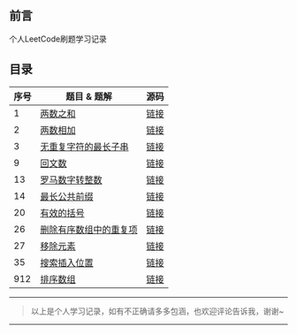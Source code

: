 ##  前言
个人LeetCode刷题学习记录

## 目录

序号 | 题目 & 题解 | 源码
---|---|---
1 | [两数之和](https://liguanqiao.com/archives/leetcode-1) | [链接](https://github.com/liguanqiao/leetcode-answer/tree/main/src/com/liguanqiao/leetcode/id0001)
2 | [两数相加](https://liguanqiao.com/archives/leetcode-2) | [链接](https://github.com/liguanqiao/leetcode-answer/tree/main/src/com/liguanqiao/leetcode/id0002)
3 | [无重复字符的最长子串](https://liguanqiao.com/archives/leetcode-3) | [链接](https://github.com/liguanqiao/leetcode-answer/tree/main/src/com/liguanqiao/leetcode/id0003)
9 | [回文数](https://liguanqiao.com/archives/leetcode-9) | [链接](https://github.com/liguanqiao/leetcode-answer/tree/main/src/com/liguanqiao/leetcode/id0009)
13 | [罗马数字转整数](https://liguanqiao.com/archives/leetcode-13) | [链接](https://github.com/liguanqiao/leetcode-answer/tree/main/src/com/liguanqiao/leetcode/id0013)
14 | [最长公共前缀](https://liguanqiao.com/archives/leetcode-14) | [链接](https://github.com/liguanqiao/leetcode-answer/tree/main/src/com/liguanqiao/leetcode/id0014)
20 | [有效的括号](https://liguanqiao.com/archives/leetcode-20) | [链接](https://github.com/liguanqiao/leetcode-answer/tree/main/src/com/liguanqiao/leetcode/id0020)
26 | [删除有序数组中的重复项](https://liguanqiao.com/archives/leetcode-26) | [链接](https://github.com/liguanqiao/leetcode-answer/tree/main/src/com/liguanqiao/leetcode/id0026)
27 | [移除元素](https://liguanqiao.com/archives/leetcode-27) | [链接](https://github.com/liguanqiao/leetcode-answer/tree/main/src/com/liguanqiao/leetcode/id0027)
35 | [搜索插入位置](https://liguanqiao.com/archives/leetcode-35) | [链接](https://github.com/liguanqiao/leetcode-answer/tree/main/src/com/liguanqiao/leetcode/id0035)
912 | [排序数组](https://liguanqiao.com/archives/leetcode-912) | [链接](https://github.com/liguanqiao/leetcode-answer/tree/main/src/com/liguanqiao/leetcode/id0912)

---
> 以上是个人学习记录，如有不正确请多多包涵，也欢迎评论告诉我，谢谢~
---
